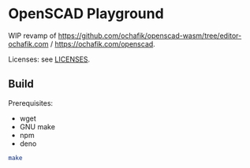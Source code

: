 # OpenSCAD Playground

WIP revamp of https://github.com/ochafik/openscad-wasm/tree/editor-ochafik.com / https://ochafik.com/openscad.

Licenses: see [LICENSES](./LICENSES).

## Build

Prerequisites:
*   wget
*   GNU make
*   npm
*   deno

```bash
make
```